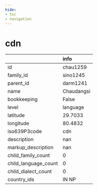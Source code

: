 ```yaml
---
hide:
- toc
- navigation
---
```

# cdn
|                      | info       |
|:---------------------|:-----------|
| id                   | chau1259   |
| family_id            | sino1245   |
| parent_id            | darm1241   |
| name                 | Chaudangsi |
| bookkeeping          | False      |
| level                | language   |
| latitude             | 29.7033    |
| longitude            | 80.4832    |
| iso639P3code         | cdn        |
| description          | nan        |
| markup_description   | nan        |
| child_family_count   | 0          |
| child_language_count | 0          |
| child_dialect_count  | 0          |
| country_ids          | IN NP      |